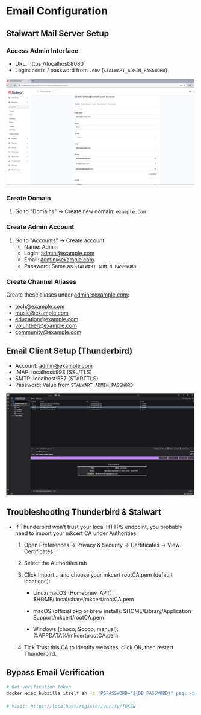 # Email Configuration

## Stalwart Mail Server Setup

### Access Admin Interface
- URL: https://localhost:8080
- Login: `admin` / password from `.env` (`STALWART_ADMIN_PASSWORD`)

[<img src="Stalwart.png" width="500" alt="Stalwart Mail Server Web Interface"/>](Stalwart.png)

### Create Domain
1. Go to "Domains" → Create new domain: `example.com`

### Create Admin Account
1. Go to "Accounts" → Create account:
   - Name: Admin
   - Login: admin@example.com
   - Email: admin@example.com
   - Password: Same as `STALWART_ADMIN_PASSWORD`

### Create Channel Aliases
Create these aliases under admin@example.com:
- tech@example.com
- music@example.com
- education@example.com
- volunteer@example.com
- community@example.com

## Email Client Setup (Thunderbird)
- Account: admin@example.com
- IMAP: localhost:993 (SSL/TLS)
- SMTP: localhost:587 (STARTTLS)
- Password: Value from `STALWART_ADMIN_PASSWORD`

[<img src="Thunderbird.png" width="500" alt="Thunderbird Email Client with Email Aliases"/>](Thunderbird.png)

## Troubleshooting Thunderbird & Stalwart
- If Thunderbird won’t trust your local HTTPS endpoint, you probably need to import your mkcert CA under Authorities:
   1. Open Preferences → Privacy & Security → Certificates → View Certificates…

   2. Select the Authorities tab

   3. Click Import… and choose your mkcert rootCA.pem (default locations):

      - Linux/macOS (Homebrew, APT): $HOME/.local/share/mkcert/rootCA.pem

      - macOS (official pkg or brew install): $HOME/Library/Application Support/mkcert/rootCA.pem

      - Windows (choco, Scoop, manual): %APPDATA%\mkcert\rootCA.pem

   4. Tick Trust this CA to identify websites, click OK, then restart Thunderbird.

## Bypass Email Verification
```bash
# Get verification token
docker exec hubzilla_itself sh -c 'PGPASSWORD="${DB_PASSWORD}" psql -h "${DB_HOST}" -p "${DB_PORT}" -U "${DB_USER}" -d "${DB_NAME}" -c "SELECT reg_hash FROM register WHERE reg_email='\''your-email@example.com'\'';"'

# Visit: https://localhost/register/verify/TOKEN
```
